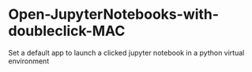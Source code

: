 # Open-JupyterNotebooks-with-doubleclick-MAC
Set a default app to launch a clicked jupyter notebook in a python virtual environment
